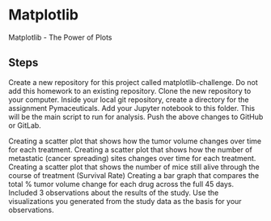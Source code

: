 # Matplotlib
Matplotlib - The Power of Plots

## Steps

Create a new repository for this project called matplotlib-challenge. Do not add this homework to an existing repository.
Clone the new repository to your computer.
Inside your local git repository, create a directory for the assignment Pymaceuticals.
Add your Jupyter notebook to this folder. This will be the main script to run for analysis.
Push the above changes to GitHub or GitLab.


Creating a scatter plot that shows how the tumor volume changes over time for each treatment.
Creating a scatter plot that shows how the number of metastatic (cancer spreading) sites changes over time for each treatment.
Creating a scatter plot that shows the number of mice still alive through the course of treatment (Survival Rate)
Creating a bar graph that compares the total % tumor volume change for each drug across the full 45 days.
Included 3 observations about the results of the study. Use the visualizations you generated from the study data as the basis for your observations.



